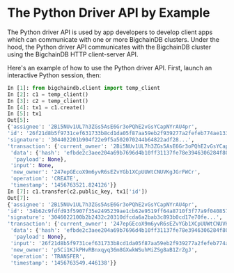# The Python Driver API by Example

The Python driver API is used by app developers to develop client apps which can communicate with one or more BigchainDB clusters. Under the hood, the Python driver API communicates with the BigchainDB cluster using the BigchainDB HTTP client-server API.

Here's an example of how to use the Python driver API. First, launch an interactive Python session, then:
```python
In [1]: from bigchaindb.client import temp_client
In [2]: c1 = temp_client()
In [3]: c2 = temp_client()
In [4]: tx1 = c1.create()
In [5]: tx1
Out[5]:
{'assignee': '2Bi5NUv1UL7h3ZGs5AsE6Gr3oPQhE2vGsYCapNYrAU4pr',
'id': '26f21d8b5f9731cef631733b8cd1da05f87aa59eb2f939277a2fefeb774ae133',
'signature': '304402201b904f22e9f5a502070244b64822adf28...',
'transaction': {'current_owner': '2Bi5NUv1UL7h3ZGs5AsE6Gr3oPQhE2vGsYCapNYrAU4pr',
 'data': {'hash': 'efbde2c3aee204a69b7696d4b10ff31137fe78e3946306284f806e2dfc68b805',
  'payload': None},
 'input': None,
 'new_owner': '247epGEcoX9m6yvR6sEZvYGb1XCpUUWtCNUVKgJGrFWCr',
 'operation': 'CREATE',
 'timestamp': '1456763521.824126'}}
In [7]: c1.transfer(c2.public_key, tx1['id'])
Out[7]:
{'assignee': '2Bi5NUv1UL7h3ZGs5AsE6Gr3oPQhE2vGsYCapNYrAU4pr',
'id': '34b62c9fdfd93f5907f35e2495239ae1cb62e9519ff64a8710f3f77a9f040857',
'signature': '3046022100b2b2432c20310dfcda6a2bab3c893b0cd17e70fe...',
'transaction': {'current_owner': '247epGEcoX9m6yvR6sEZvYGb1XCpUUWtCNUVKgJGrFWCr',
 'data': {'hash': 'efbde2c3aee204a69b7696d4b10ff31137fe78e3946306284f806e2dfc68b805',
  'payload': None},
 'input': '26f21d8b5f9731cef631733b8cd1da05f87aa59eb2f939277a2fefeb774ae133',
 'new_owner': 'p5Ci1KJkPHvRBnxqyq36m8GXwkWSuhMiZSg8aB1ZrZgJ',
 'operation': 'TRANSFER',
 'timestamp': '1456763549.446138'}}
```
